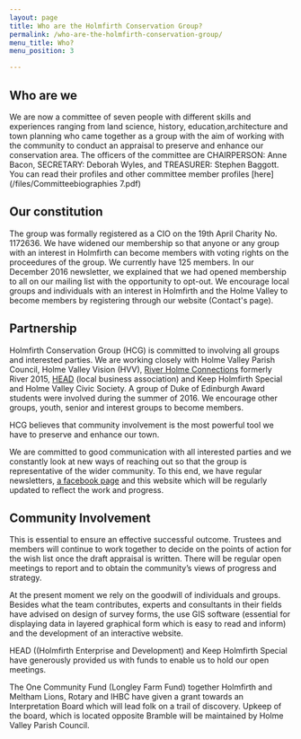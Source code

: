 ```yaml
---
layout: page
title: Who are the Holmfirth Conservation Group?
permalink: /who-are-the-holmfirth-conservation-group/
menu_title: Who?
menu_position: 3

---
```


## Who are we

We are now a committee of seven people with different skills and experiences ranging from land science, history, education,architecture and town planning who came together as a group with the aim of working with the community to conduct an appraisal to preserve and enhance our conservation area. The officers of the committee are CHAIRPERSON: Anne Bacon,  SECRETARY: Deborah Wyles,  and TREASURER: Stephen Baggott. You can read their profiles and other committee member profiles [here](/files/Committeebiographies 7.pdf)

## Our constitution

The group was formally registered as a CIO on the 19th April Charity No. 1172636.   We have widened our membership so that anyone or any group with an interest in Holmfirth can become members with voting rights on the proceedures of the group. We currently have 125 members.  In our December 2016 newsletter, we explained that we had opened membership to all on our mailing list with the opportunity to opt-out.  We encourage local groups and individuals with an interest in Holmfirth and the Holme Valley to become members by registering through our website (Contact's page). 

## Partnership

Holmfirth Conservation Group (HCG) is committed to involving  all groups and interested parties.  We are working closely with Holme Valley Parish Council, Holme Valley Vision (HVV), [River Holme Connections](http://river2015.org/rwp/) formerly River 2015, [HEAD](http://www.holmfirthhead.co.uk) (local business association) and Keep Holmfirth Special and Holme Valley Civic Society.  A group of Duke of Edinburgh Award students were involved during the summer of 2016.  We encourage other groups, youth, senior and interest groups to become members.

HCG believes that community involvement is the most powerful tool we have to preserve and enhance our town.

We are committed to good communication with all interested parties and we constantly look at new ways of reaching out so that the group is representative of the wider community.  To this end, we have regular newsletters, [a facebook page](https://www.facebook.com/holmfirthconservation) and this website which will be regularly updated to reflect the work and progress.

## Community Involvement

This is essential to ensure an effective successful outcome.  Trustees and members will continue to work together to decide on the points of action for the wish list once the draft appraisal is written.  There will be regular open meetings to report and to obtain the community’s views of progress and strategy.

At the present moment we rely on the goodwill of individuals and groups.  Besides what the team contributes, experts and consultants in their fields have advised on design of survey forms, the use GIS software (essential for displaying data in layered graphical form which is easy to read and inform) and the development of an interactive website. 

HEAD ((Holmfirth Enterprise and Development) and Keep Holmfirth Special have generously provided us with funds to enable us to hold our open meetings. 

The One Community Fund (Longley Farm Fund) together Holmfirth and Meltham Lions, Rotary and IHBC have given a grant towards an Interpretation Board which will lead folk on a trail of discovery. Upkeep of the board, which is located opposite Bramble will be maintained by Holme Valley Parish Council.

 
